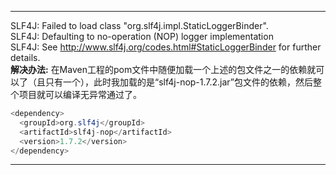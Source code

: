 ------------
SLF4J: Failed to load class "org.slf4j.impl.StaticLoggerBinder".  
SLF4J: Defaulting to no-operation (NOP) logger implementation    
SLF4J: See http://www.slf4j.org/codes.html#StaticLoggerBinder for further details.  
**解决办法:** 在Maven工程的pom文件中随便加载一个上述的包文件之一的依赖就可以了（且只有一个），此时我加载的是“slf4j-nop-1.7.2.jar”包文件的依赖，然后整个项目就可以编译无异常通过了。
```java
<dependency>
  <groupId>org.slf4j</groupId>
  <artifactId>slf4j-nop</artifactId>
  <version>1.7.2</version>
</dependency>
```
---------------
